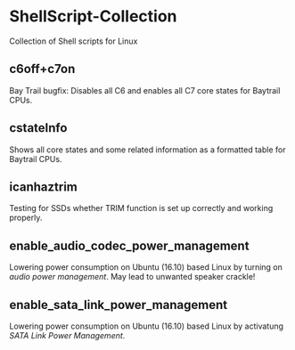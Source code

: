 ShellScript-Collection
======================

Collection of Shell scripts for Linux

c6off+c7on
----------

Bay Trail bugfix: Disables all C6 and enables all C7 core states for Baytrail CPUs.

cstateInfo
----------

Shows all core states and some related information as a formatted table for Baytrail CPUs.

icanhaztrim
-----------

Testing for SSDs whether TRIM function is set up correctly and working properly.

enable_audio_codec_power_management
-----------------------------------

Lowering power consumption on Ubuntu (16.10) based Linux by turning on *audio power management*.
May lead to unwanted speaker crackle!

enable_sata_link_power_management
---------------------------------

Lowering power consumption on Ubuntu (16.10) based Linux by activatung *SATA Link Power Management*.

